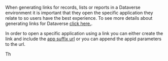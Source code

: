 When generating links for records, lists or reports in a Dataverse environment it is important that they open the specific application they relate to so users have the best experience. To see more details about generating links for Dataverse [click here.](https://docs.microsoft.com/en-us/dynamics365/customerengagement/on-premises/developer/open-forms-views-dialogs-reports-url?view=op-9-1). 

In order to open a specific application using a link you can either create the link and include the [app suffix url](https://docs.microsoft.com/en-us/dynamics365/customerengagement/on-premises/customize/manage-access-apps-security-roles?view=op-9-1) or you can append the appid parameters to the url.  


Th
<!--stackedit_data:
eyJoaXN0b3J5IjpbLTg0Mzc5OTQ3Ml19
-->